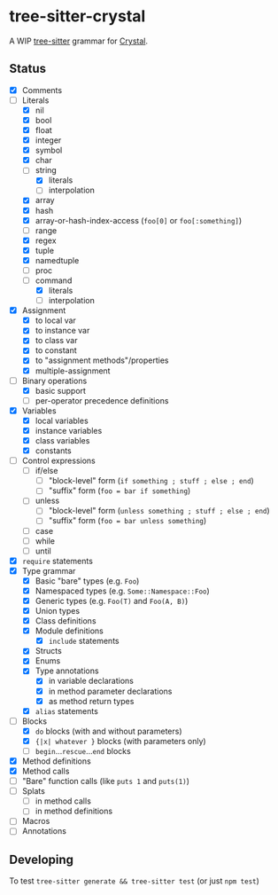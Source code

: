 # tree-sitter-crystal

A WIP [tree-sitter](https://tree-sitter.github.io/) grammar for [Crystal](https://crystal-lang.org).

## Status

- [x] Comments
- [ ] Literals
    - [x] nil
	- [x] bool
	- [x] float
	- [x] integer
	- [x] symbol
	- [x] char
	- [ ] string
		- [x] literals
		- [ ] interpolation
	- [x] array
	- [x] hash
	- [x] array-or-hash-index-access (`foo[0]` or `foo[:something]`)
	- [ ] range
	- [x] regex
	- [x] tuple
	- [x] namedtuple
	- [ ] proc
	- [ ] command
		- [x] literals
		- [ ] interpolation
- [x] Assignment
	- [x] to local var
	- [x] to instance var
	- [x] to class var
	- [x] to constant
	- [x] to "assignment methods"/properties
	- [x] multiple-assignment
- [ ] Binary operations
	- [x] basic support
	- [ ] per-operator precedence definitions
- [x] Variables
	- [x] local variables
	- [x] instance variables
	- [x] class variables
	- [x] constants
- [ ] Control expressions
	- [ ] if/else
		- [ ] "block-level" form (`if something ; stuff ; else ; end`)
		- [ ] "suffix" form (`foo = bar if something`)
	- [ ] unless
		- [ ] "block-level" form (`unless something ; stuff ; else ; end`)
		- [ ] "suffix" form (`foo = bar unless something`)
	- [ ] case
	- [ ] while
	- [ ] until 
- [x] `require` statements
- [x] Type grammar
	- [x] Basic "bare" types (e.g. `Foo`)
	- [x] Namespaced types (e.g. `Some::Namespace::Foo`)
	- [x] Generic types (e.g. `Foo(T)` and `Foo(A, B)`)
	- [x] Union types
	- [x] Class definitions
	- [x] Module definitions
		- [x] `include` statements
	- [x] Structs
	- [x] Enums
	- [x] Type annotations  
		- [x] in variable declarations
		- [x] in method parameter declarations
		- [x] as method return types
	- [x] `alias` statements
- [ ] Blocks
	- [x] `do` blocks (with and without parameters)
	- [x] `{|x| whatever }` blocks (with parameters only)
	- [ ] `begin`...`rescue`...`end` blocks
- [x] Method definitions
- [x] Method calls
- [ ] "Bare" function calls (like `puts 1` and `puts(1)`)
- [ ] Splats
	- [ ] in method calls
	- [ ] in method definitions
- [ ] Macros
- [ ] Annotations

## Developing

To test `tree-sitter generate && tree-sitter test` (or just `npm test`)

